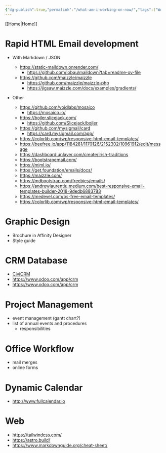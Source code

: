 ```yaml
---
{"dg-publish":true,"permalink":"/what-am-i-working-on-now/","tags":["Work","Projects","inbox"],"noteIcon":"","created":"2024-04-25T12:25:27","updated":"2024-04-25T12:25:39"}
---
```


[[Home\|Home]]
# Rapid HTML Email development

- With Markdown / JSON
	- https://static-maildown.onrender.com/
		- https://github.com/lobau/maildown?tab=readme-ov-file
	- https://github.com/maizzle/maizzle
		- https://github.com/maizzle/maizzle-php
		- https://jigsaw.maizzle.com/docs/examples/gradients/
	
- Other
	- https://github.com/voidlabs/mosaico
		- https://mosaico.io/
	- https://bojler.slicejack.com/
		- https://github.com/Slicejack/bojler
	- https://github.com/mysigmail/card
		- https://card.mysigmail.com/app/
	- https://colorlib.com/wp/responsive-html-email-templates/
	- https://beefree.io/app/1184281/1170126/2152302/10961912/edit/message
	- https://dashboard.unlayer.com/create/irish-traditions
	- https://bootstrapemail.com/
	- https://mjml.io/
	- https://get.foundation/emails/docs/
	- https://maizzle.com/
	- https://mdbootstrap.com/freebies/emails/
	- https://andrewlaurentiu.medium.com/best-responsive-email-templates-builder-2018-9dedb6883783
	- https://medevel.com/os-free-email-templates/
	- https://colorlib.com/wp/responsive-html-email-templates/

# Graphic Design
- Brochure in Affinity Designer
- Style guide

# CRM Database
- [CiviCRM](https://civicrm.org/)
- https://www.odoo.com/app/crm
- https://www.odoo.com/app/crm

# Project Management
- event management (gantt chart?)
- list of annual events and procedures
	- responsibilities

# Office Workflow
- mail merges
- online forms

# Dynamic Calendar	
- http://www.fullcalendar.io 

# Web
- https://tailwindcss.com/
- https://astro.build/
- https://www.markdownguide.org/cheat-sheet/